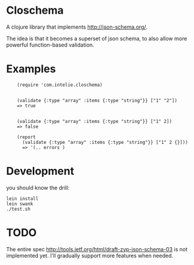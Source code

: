 Closchema
=========

A clojure library that implements http://json-schema.org/.

The idea is that it becomes a superset of json schema, to also allow more powerful function-based validation.


Examples
==========

        (require 'com.intelie.closchema)


        (validate {:type "array" :items {:type "string"}} ["1" "2"])
        => true


        (validate {:type "array" :items {:type "string"}} ["1" 2])
        => false

        (report
          (validate {:type "array" :items {:type "string"}} ["1" 2 {}]))
          => '(.. errors )



Development
===========
you should know the drill:

	lein install
	lein swank
	./test.sh


TODO
====
The entire spec http://tools.ietf.org/html/draft-zyp-json-schema-03 is not implemented yet. I'll gradually support more features when needed.
